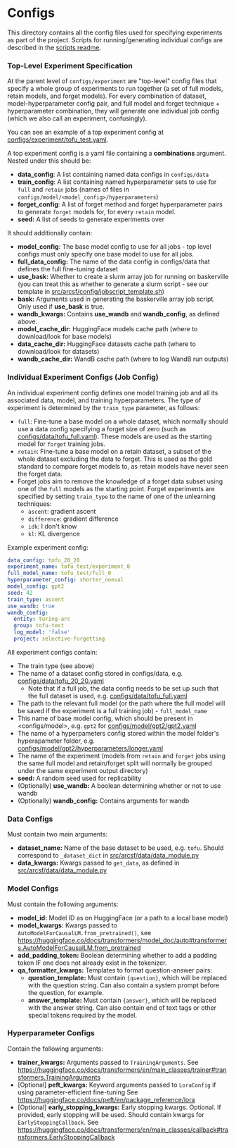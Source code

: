 
# Configs

This directory contains all the config files used for specifying experiments as part of the project. Scripts for running/generating individual configs are described in the [scripts readme](../scripts/README.md).

### Top-Level Experiment Specification

At the parent level of `configs/experiment` are "top-level" config files that specify a whole group of experiments to run together (a set of full models, retain models, and forget models). For every combination of dataset, model-hyperparameter config pair, and full model and forget technique + hyperparameter combination, they will generate one individual job config (which we also call an experiment, confusingly).

You can see an example of a top experiment config at [configs/experiment/tofu_test.yaml](experiment/tofu_test.yaml).

A top experiment config is a yaml file containing a **combinations** argument. Nested under this should be:

- **data_config**: A list containing named data configs in `configs/data`
- **train_config**: A list containing named hyperparameter sets to use for `full` and `retain` jobs (names of files in `configs/model/<model_config>/hyperparameters`)
- **forget_config**: A list of forget method and forget hyperparameter pairs to generate `forget` models for, for every `retain` model.
- **seed:** A list of seeds to generate experiments over

It should additionally contain:

- **model_config**: The base model config to use for all jobs - top level configs must only specify one base model to use for all jobs.
- **full_data_config:** The name of the data config in configs/data that defines the full fine-tuning dataset
- **use_bask:** Whether to create a slurm array job for running on baskerville (you can treat this as whether to generate a slurm script - see our template in [src/arcsf/config/jobscript_template.sh](../src/arcsf/config/jobscript_template.sh))
- **bask:** Arguments used in generating the baskerville array job script. Only used if **use_bask** is true.
- **wandb_kwargs:** Contains **use_wandb** and **wandb_config**, as defined above.
- **model_cache_dir:** HuggingFace models cache path (where to download/look for base models)
- **data_cache_dir:** HuggingFace datasets cache path (where to download/look for datasets)
- **wandb_cache_dir:** WandB cache path (where to log WandB run outputs)


### Individual Experiment Configs (Job Config)

An individual experiment config defines one model training job and all its associated data, model, and training hyperparameters. The type of experiment is determined by the `train_type` parameter, as follows:

- `full`: Fine-tune a base model on a whole dataset, which normally should use a data config specifying a forget size of zero (such as [configs/data/tofu_full.yaml](data/tofu_full.yaml)). These models are used as the starting model for `forget` training jobs.
- `retain`: Fine-tune a base model on a retain dataset, a subset of the whole dataset excluding the data to forget. This is used as the gold standard to compare forget models to, as retain models have never seen the forget data.
- Forget jobs aim to remove the knowledge of a forget data subset using one of the `full` models as the starting point. Forget experiments are specified by setting `train_type` to the name of one of the unlearning techniques:
  - `ascent`: gradient ascent
  - `difference`: gradient difference
  - `idk`: I don't know
  - `kl`: KL divergence

Example experiment config:

```yaml
data_config: tofu_20_20
experiment_name: tofu_test/experiment_0
full_model_name: tofu_test/full_0
hyperparameter_config: shorter_noeval
model_config: gpt2
seed: 42
train_type: ascent
use_wandb: true
wandb_config:
  entity: turing-arc
  group: tofu-test
  log_model: 'false'
  project: selective-forgetting
```

All experiment configs contain:

- The train type (see above)
- The name of a dataset config stored in configs/data, e.g. [configs/data/tofu_20_20.yaml](data/tofu_20_20.yaml)
  - Note that if a full job, the data config needs to be set up such that the full dataset is used, e.g. [configs/data/tofu_full.yaml](data/tofu_full.yaml)
- The path to the relevant full model (or the path where the full model will be saved if the experiment is a full training job) - `full_model_name`
- This name of base model config, which should be present in <configs/model>, e.g. `gpt2` for [configs/model/gpt2/gpt2.yaml](model/gpt2/gpt2.yaml)
- The name of a hyperpameters config stored within the model folder's hyperapameter folder, e.g. [configs/model/gpt2/hyperparameters/longer.yaml](model/gpt2/hyperparameters/longer.yaml)
- The name of the experiment (models from `retain` and `forget` jobs using the same full model and retain/forget split will normally be grouped under the same experiment output directory)
- **seed:** A random seed used for replicability
- (Optionally) **use_wandb:** A boolean determining whether or not to use wandb
- (Optionally) **wandb_config:** Contains arguments for wandb


### Data Configs

Must contain two main arguments:

- **dataset_name:** Name of the base dataset to be used, e.g. `tofu`. Should correspond to `_dataset_dict` in [src/arcsf/data/data_module.py](../src/arcsf/data/data_module.py)
- **data_kwargs:** Kwargs passed to `get_data`, as defined in [src/arcsf/data/data_module.py](../src/arcsf/data/data_module.py)

### Model Configs

Must contain the following arguments:

- **model_id:** Model ID as on HuggingFace (or a path to a local base model)
- **model_kwargs:** Kwargs passed to `AutoModelForCausalLM.from_pretrained()`, see <https://huggingface.co/docs/transformers/model_doc/auto#transformers.AutoModelForCausalLM.from_pretrained>
- **add_padding_token:** Boolean determining whether to add a padding token IF one does not already exist in the tokenizer.
- **qa_formatter_kwargs:** Templates to format question-answer pairs:
  - **question_template:** Must contain `{question}`, which will be replaced with the question string. Can also contain a system prompt before the question, for example.
  - **answer_template:** Must contain `{answer}`, which will be replaced with the answer string. Can also contain end of text tags or other special tokens required by the model.

### Hyperparameter Configs

Contain the following arguments:

- **trainer_kwargs:** Arguments passed to `TrainingArguments`. See <https://huggingface.co/docs/transformers/en/main_classes/trainer#transformers.TrainingArguments>
- [Optional] **peft_kwargs:** Keyword arguments passed to `LoraConfig` if using parameter-efficient fine-tuning See <https://huggingface.co/docs/peft/en/package_reference/lora>
- [Optional] **early_stopping_kwargs:** Early stopping kwargs. Optional. If provided, early stopping will be used. Should contain kwargs for `EarlyStoppingCallback`. See <https://huggingface.co/docs/transformers/en/main_classes/callback#transformers.EarlyStoppingCallback>
